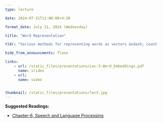 ```yaml
---
type: lecture

date: 2024-07-31T11:00:00+4:30

format_date: July 31, 2024 (Wednesday)

title: "Word Representation"

tldr: "Various methods for representing words as vectors &ndash; count-based methods, methods for learning embeddings (Word2vec)."

hide_from_announcments: flase

links: 
    - url: /static_files/presentations/Lec-5-Word_Embeddings.pdf
      name: slides
    - url: 
      name: video


thumbnail: /static_files/presentations/lec5.jpg
---
```


<!-- Other additional contents using markdown -->
**Suggested Readings:**
- [Chapter-6, Speech and Language Processing](https://web.stanford.edu/~jurafsky/slp3/6.pdf)

